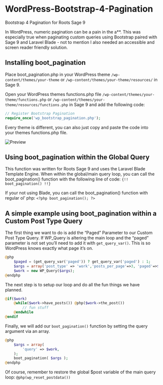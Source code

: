 # WordPress-Bootstrap-4-Pagination
Bootstrap 4 Pagination for Roots Sage 9

In WordPress, numeric pagination can be a pain in the a**. This was especially true when paginating custom queries using Bootstrap paired with Sage 9 and Laravel Blade - not to mention I also needed an accessible and screen reader friendly solution. 

## Installing boot_pagination

Place boot_pagination.php in your WordPress theme `/wp-content/themes/your-theme` or `/wp-content/themes/your-theme/resources/` in Sage 9.

Open your WordPress themes functions.php file `/wp-content/themes/your-theme/functions.php` or `/wp-content/themes/your-theme/resources/functions.php` in Sage 9 and add the following code:
```php
// Register Bootstrap Pagination
require_once('wp_bootstrap_pagination.php');
```
Every theme is different, you can also just copy and paste the code into your themes functions.php file. 

![Preview](http://rhettforbes.com/img/boot_pagination.jpg)

## Using boot_pagination within the Global Query

This function was written for Roots Sage 9 and uses the Laravel Blade Template Engine. When within the global/main query loop, you can call the boot_pagination() function with the following line of code: `{!! boot_pagination() !!}`

If your not using Blade, you can call the boot_pagination() function with regular ol’ php: `<?php boot_pagination(); ?>`

## A simple example using boot_pagination within a Custom Post Type Query

The first thing we want to do is add the “Paged” Parameter to our Custom Post Type Query. If WP_Query is altering the main loop and the “paged” parameter is not set you’ll need to add it with `get_query_var()`. This is so WordPress knows exactly what page it’s on.

```php
@php
    $paged = (get_query_var('paged')) ? get_query_var('paged') : 1;
    $args = array('post_type' => 'work','posts_per_page'=>3, 'paged'=>$paged);
    $work = new WP_Query($args);
@endphp
```
The next step is to setup our loop and do all the fun things we have planned.
```php
@if($work)
    @while($work->have_posts()) @php($work->the_post())
        // fun stuff
    @endwhile
@endif
```
Finally, we will add our `boot_pagination()` function by setting the query argument via an array.
```php
@php
    $args = array(
        'query' => $work,
    );
    boot_pagination( $args ); 
@endphp
```
Of course, remember to restore the global $post variable of the main query loop: `@php(wp_reset_postdata())`
